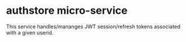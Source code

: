 # authstore micro-service

This service handles/mananges JWT session/refresh tokens associated with a given userid.
